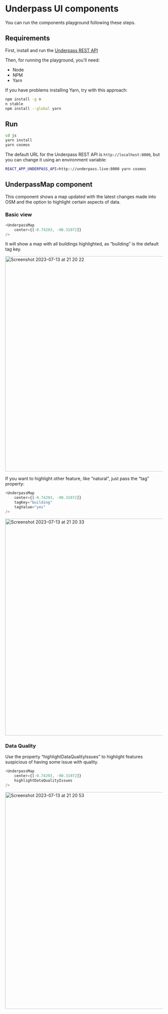 # Underpass UI components

You can run the components playground following these steps.

## Requirements

First, install and run the [Underpass REST API](https://github.com/hotosm/underpass/blob/master/docs/python-rest-api.md)

Then, for running the playground, you'll need:

* Node
* NPM
* Yarn

If you have problems installing Yarn, try with this approach:

```sh
npm install -g n
n stable
npm install --global yarn
```

## Run

```sh
cd js
yarn install
yarn cosmos
```

The default URL for the Underpass REST API is `http://localhost:8000`, but you can change it 
using an environment variable:

```sh
REACT_APP_UNDERPASS_API=http:://underpass.live:8000 yarn cosmos
```


## UnderpassMap component

This component shows a map updated with the latest changes made into OSM and the option to highlight certain aspects of data.

### Basic view

```js
<UnderpassMap 
	center={[-0.74293, -90.31972]}
/>
```

It will show a map with all buildings highlighted, as “building” is the default tag key.

<img width="689" alt="Screenshot 2023-07-13 at 21 20 22" src="https://github.com/hotosm/underpass/assets/1226194/a9ce1a9c-d5ae-4205-a7f8-927e6ebe60df">


If you want to highlight other feature, like “natural”, just pass the “tag” property:

```js
<UnderpassMap 
	center={[-0.74293, -90.31972]}
    tagKey="building"
    tagValue="yes"
/>
```

<img width="694" alt="Screenshot 2023-07-13 at 21 20 33" src="https://github.com/hotosm/underpass/assets/1226194/c5b62e9d-4d34-442e-9726-8477cac2c59f">

### Data Quality

Use the property “highlightDataQualityIssues” to highlight features suspicious of having some issue with quality.

```js
<UnderpassMap 
	center={[-0.74293, -90.31972]}
	highlightDataQualityIssues
/>
```
<img width="694" alt="Screenshot 2023-07-13 at 21 20 53" src="https://github.com/hotosm/underpass/assets/1226194/82ae40e9-8ca5-4ab5-b866-41182b942f15">



